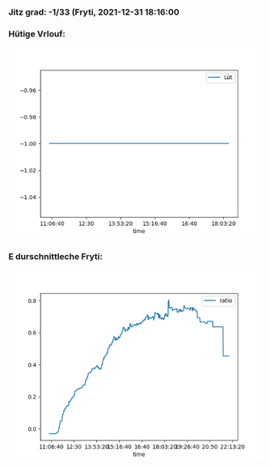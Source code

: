 ### Jitz grad: -1/33 (Fryti, 2021-12-31 18:16:00

### Hütige Vrlouf:
![Graph](Today.png)

### E durschnittleche Fryti:
![Graph](Fryti.png)